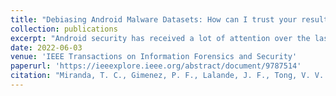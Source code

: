 ```yaml
---
title: "Debiasing Android Malware Datasets: How can I trust your results if your dataset is biased?"
collection: publications
excerpt: "Android security has received a lot of attention over the last decade, especially malware investigation. Researchers attempt to highlight applications’ security-relevant characteristics to better understand malware and effectively distinguish malware from benign applications. The accuracy and the completeness of their proposals are evaluated experimentally on malware and goodware datasets. Thus, the quality of these datasets is of critical importance: if the datasets are outdated or not representative of the studied population, the conclusions may be flawed. We specify different types of experimental scenarios. Some of them require unlabeled but representative datasets of the entire population. Others require datasets labeled with valuable characteristics that may be difficult to compute, such as malware datasets. We discuss the irregularities of datasets used in experiments, questioning the validity of the performances reported in the literature. This article focuses on providing guidelines for designing debiased datasets. First, we propose guidelines for building representative datasets from unlabeled ones. Second, we propose and experiment a debiasing algorithm that, given a biased labeled dataset and a target representative dataset, builds a representative and labeled dataset. Finally, from the previous debiased datasets, we produce datasets for experiments on Android malware detection or classification with machine learning algorithms. Experiments show that debiased datasets perfom better when classifying with machine learning algorithms."
date: 2022-06-03
venue: 'IEEE Transactions on Information Forensics and Security'
paperurl: 'https://ieeexplore.ieee.org/abstract/document/9787514'
citation: "Miranda, T. C., Gimenez, P. F., Lalande, J. F., Tong, V. V. T., & Wilke, P. (2022). Debiasing Android Malware Datasets: How can I trust your results if your dataset is biased?. IEEE Transactions on Information Forensics and Security."
---
```

